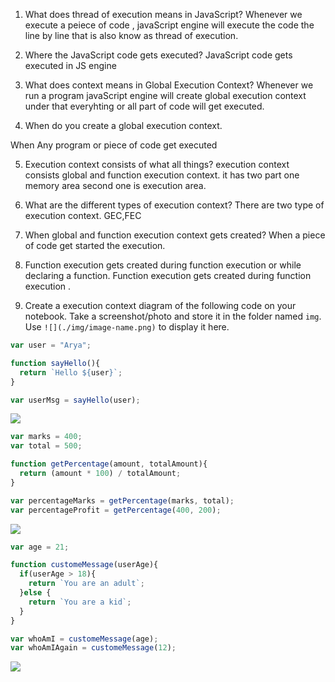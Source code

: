 1. What does thread of execution means in JavaScript?
Whenever we execute a peiece of code , javaScript engine will execute the code the line by line that is also know as thread of execution.



2. Where the JavaScript code gets executed?
JavaScript code gets executed in JS engine

3. What does context means in Global Execution Context?
Whenever we run a program javaScript engine will create global execution context under that everyhting or all part of code will get executed.


4. When do you create a global execution context.

When Any program or piece of code get executed 

5. Execution context consists of what all things?
execution context consists global and function execution context.
it has two part one memory area second one is execution area.

6. What are the different types of execution context?
There are two type of execution context.
GEC,FEC
7. When global and function execution context gets created?
When a piece of code get started the execution.
8. Function execution gets created during function execution or while declaring a function.
Function execution gets created during function execution .

9. Create a execution context diagram of the following code on your notebook. Take a screenshot/photo and store it in the folder named `img`. Use `![](./img/image-name.png)` to display it here.



```js
var user = "Arya";

function sayHello(){
  return `Hello ${user}`;
}

var userMsg = sayHello(user);
```

<!-- Put your image here -->

![](./img/executionContext1.png)



```js
var marks = 400;
var total = 500;

function getPercentage(amount, totalAmount){
  return (amount * 100) / totalAmount;
}

var percentageMarks = getPercentage(marks, total);
var percentageProfit = getPercentage(400, 200);
```

<!-- Put your image here -->

![](./img/executionContext2.png)



```js
var age = 21;

function customeMessage(userAge){
  if(userAge > 18){
    return `You are an adult`;
  }else {
    return `You are a kid`;
  }
}

var whoAmI = customeMessage(age);
var whoAmIAgain = customeMessage(12);
```

<!-- Put your image here -->

![](./img/executionContext3.png)